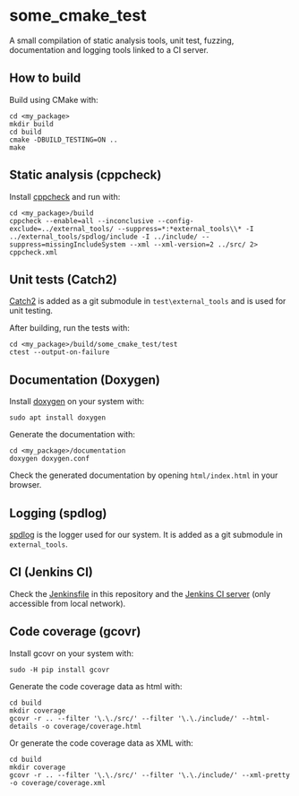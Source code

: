 # some_cmake_test

A small compilation of static analysis tools, unit test, fuzzing, documentation and logging tools linked to a CI server.

## How to build

Build using CMake with:
```
cd <my_package>
mkdir build
cd build
cmake -DBUILD_TESTING=ON ..
make
```

## Static analysis (cppcheck)

Install [cppcheck](http://cppcheck.sourceforge.net/) and run with:
```
cd <my_package>/build
cppcheck --enable=all --inconclusive --config-exclude=../external_tools/ --suppress=*:*external_tools\\* -I ../external_tools/spdlog/include -I ../include/ --suppress=missingIncludeSystem --xml --xml-version=2 ../src/ 2> cppcheck.xml
```

## Unit tests (Catch2)

[Catch2](https://github.com/catchorg/Catch2) is added as a git submodule in `test\external_tools` and is used for unit testing.

After building, run the tests with:
```
cd <my_package>/build/some_cmake_test/test
ctest --output-on-failure
```

## Documentation (Doxygen)

Install [doxygen](http://www.doxygen.nl/) on your system with:
```
sudo apt install doxygen
```

Generate the documentation with:
```
cd <my_package>/documentation
doxygen doxygen.conf
```

Check the generated documentation by opening `html/index.html` in your browser.

## Logging (spdlog)

[spdlog](https://github.com/gabime/spdlog) is the logger used for our system. It is added as a git submodule in `external_tools`.

## CI (Jenkins CI)

Check the [Jenkinsfile](Jenkinsfile) in this repository and the [Jenkins CI server](http://hopermf-desktop.local:8080/job/cmake_package_pipeline/) (only accessible from local network).

## Code coverage (gcovr)

Install gcovr on your system with:
```
sudo -H pip install gcovr
```

Generate the code coverage data as html with:
```
cd build
mkdir coverage
gcovr -r .. --filter '\.\./src/' --filter '\.\./include/' --html-details -o coverage/coverage.html 
```

Or generate the code coverage data as XML with:
```
cd build
mkdir coverage
gcovr -r .. --filter '\.\./src/' --filter '\.\./include/' --xml-pretty -o coverage/coverage.xml 
```
